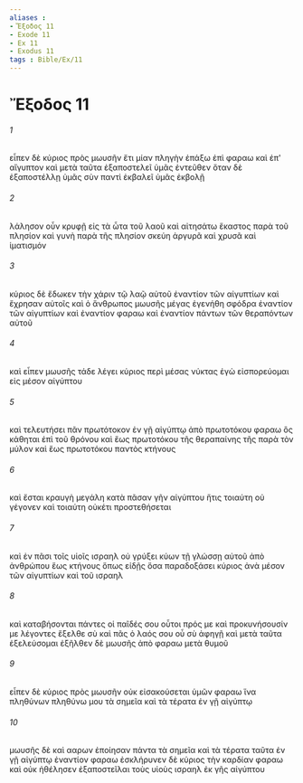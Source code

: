 ```yaml
---
aliases : 
- Ἔξοδος 11
- Exode 11
- Ex 11
- Exodus 11
tags : Bible/Ex/11
---
```


# Ἔξοδος 11

###### 1
εἶπεν δὲ κύριος πρὸς μωυσῆν ἔτι μίαν πληγὴν ἐπάξω ἐπὶ φαραω καὶ ἐπ' αἴγυπτον καὶ μετὰ ταῦτα ἐξαποστελεῖ ὑμᾶς ἐντεῦθεν ὅταν δὲ ἐξαποστέλλῃ ὑμᾶς σὺν παντὶ ἐκβαλεῖ ὑμᾶς ἐκβολῇ
###### 2
λάλησον οὖν κρυφῇ εἰς τὰ ὦτα τοῦ λαοῦ καὶ αἰτησάτω ἕκαστος παρὰ τοῦ πλησίον καὶ γυνὴ παρὰ τῆς πλησίον σκεύη ἀργυρᾶ καὶ χρυσᾶ καὶ ἱματισμόν
###### 3
κύριος δὲ ἔδωκεν τὴν χάριν τῷ λαῷ αὐτοῦ ἐναντίον τῶν αἰγυπτίων καὶ ἔχρησαν αὐτοῖς καὶ ὁ ἄνθρωπος μωυσῆς μέγας ἐγενήθη σφόδρα ἐναντίον τῶν αἰγυπτίων καὶ ἐναντίον φαραω καὶ ἐναντίον πάντων τῶν θεραπόντων αὐτοῦ
###### 4
καὶ εἶπεν μωυσῆς τάδε λέγει κύριος περὶ μέσας νύκτας ἐγὼ εἰσπορεύομαι εἰς μέσον αἰγύπτου
###### 5
καὶ τελευτήσει πᾶν πρωτότοκον ἐν γῇ αἰγύπτῳ ἀπὸ πρωτοτόκου φαραω ὃς κάθηται ἐπὶ τοῦ θρόνου καὶ ἕως πρωτοτόκου τῆς θεραπαίνης τῆς παρὰ τὸν μύλον καὶ ἕως πρωτοτόκου παντὸς κτήνους
###### 6
καὶ ἔσται κραυγὴ μεγάλη κατὰ πᾶσαν γῆν αἰγύπτου ἥτις τοιαύτη οὐ γέγονεν καὶ τοιαύτη οὐκέτι προστεθήσεται
###### 7
καὶ ἐν πᾶσι τοῖς υἱοῖς ισραηλ οὐ γρύξει κύων τῇ γλώσσῃ αὐτοῦ ἀπὸ ἀνθρώπου ἕως κτήνους ὅπως εἰδῇς ὅσα παραδοξάσει κύριος ἀνὰ μέσον τῶν αἰγυπτίων καὶ τοῦ ισραηλ
###### 8
καὶ καταβήσονται πάντες οἱ παῖδές σου οὗτοι πρός με καὶ προκυνήσουσίν με λέγοντες ἔξελθε σὺ καὶ πᾶς ὁ λαός σου οὗ σὺ ἀφηγῇ καὶ μετὰ ταῦτα ἐξελεύσομαι ἐξῆλθεν δὲ μωυσῆς ἀπὸ φαραω μετὰ θυμοῦ
###### 9
εἶπεν δὲ κύριος πρὸς μωυσῆν οὐκ εἰσακούσεται ὑμῶν φαραω ἵνα πληθύνων πληθύνω μου τὰ σημεῖα καὶ τὰ τέρατα ἐν γῇ αἰγύπτῳ
###### 10
μωυσῆς δὲ καὶ ααρων ἐποίησαν πάντα τὰ σημεῖα καὶ τὰ τέρατα ταῦτα ἐν γῇ αἰγύπτῳ ἐναντίον φαραω ἐσκλήρυνεν δὲ κύριος τὴν καρδίαν φαραω καὶ οὐκ ἠθέλησεν ἐξαποστεῖλαι τοὺς υἱοὺς ισραηλ ἐκ γῆς αἰγύπτου
